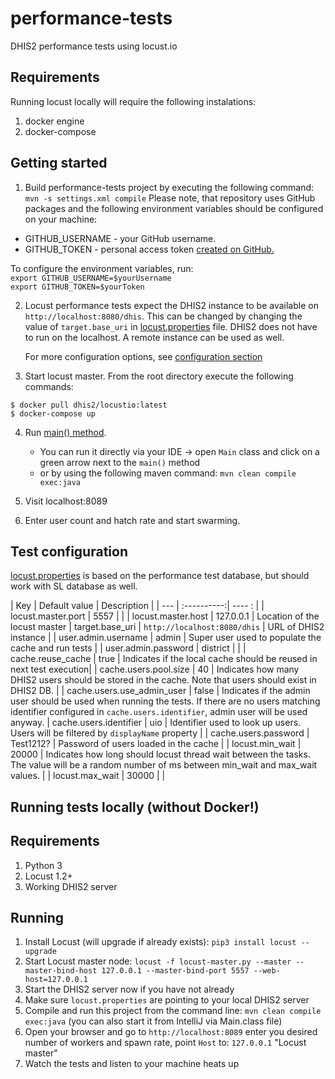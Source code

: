# performance-tests

DHIS2 performance tests using locust.io

## Requirements

Running locust locally will require the following instalations:

1. docker engine
2. docker-compose

## Getting started

1. Build performance-tests project by executing the following command: `mvn -s settings.xml compile`
   Please note, that repository uses GitHub packages and the following environment variables should be configured on
   your machine:

- GITHUB_USERNAME - your GitHub username.
- GITHUB_TOKEN - personal access
  token [created on GitHub.](https://help.github.com/en/github/authenticating-to-github/creating-a-personal-access-token-for-the-command-line)

To configure the environment variables, run:   
`export GITHUB_USERNAME=$yourUsername`  
`export GITHUB_TOKEN=$yourToken`

2. Locust performance tests expect the DHIS2 instance to be available on `http://localhost:8080/dhis`. This can be
   changed by changing the value of `target.base_uri` in [locust.properties](src/main/resources/locust.properties)
   file. DHIS2 does not have to run on the localhost. A remote instance can be used as well.

   For more configuration options, see [configuration section](#test-configuration)

3. Start locust master. From the root directory execute the following commands:

```
$ docker pull dhis2/locustio:latest
$ docker-compose up
```

4. Run [main() method](src/main/java/org/hisp/dhis/Main.java).
    - You can run it directly via your IDE -> open `Main` class and click on a green arrow next to the `main()` method
    - or by using the following maven command: `mvn clean compile exec:java`

5. Visit localhost:8089

6. Enter user count and hatch rate and start swarming.

## Test configuration

[locust.properties](src/main/resources/locust.properties) is based on the performance test database, but should work
with SL database as well.

| Key | Default value | Description |
| --- | :----------:| ---- : |
| locust.master.port | 5557 | |
| locust.master.host | 127.0.0.1 | Location of the locust master
| target.base_uri |  `http://localhost:8080/dhis` | URL of DHIS2 instance | 
| user.admin.username | admin | Super user used to populate the cache and run tests |
| user.admin.password | district | |
| cache.reuse_cache | true | Indicates if the local cache should be reused in next test execution|
| cache.users.pool.size | 40 | Indicates how many DHIS2 users should be stored in the cache. Note that users should exist in DHIS2 DB.  |
| cache.users.use_admin_user | false | Indicates if the admin user should be used when running the tests. If there are no users matching identifier configured in `cache.users.identifier`, admin user will be used anyway.
| cache.users.identifier | uio | Identifier used to look up users. Users will be filtered by `displayName` property |
| cache.users.password | Test1212? | Password of users loaded in the cache | 
| locust.min_wait | 20000 | Indicates how long should locust thread wait between the tasks. The value will be a random number of ms between min_wait and max_wait values. |
| locust.max_wait | 30000 |  | 




## Running tests locally (without Docker!)

## Requirements
1. Python 3
2. Locust 1.2+
3. Working DHIS2 server

## Running
1. Install Locust (will upgrade if already exists): `pip3 install locust --upgrade`
2. Start Locust master node: `locust -f locust-master.py --master --master-bind-host 127.0.0.1 --master-bind-port 5557 --web-host=127.0.0.1`
3. Start the DHIS2 server now if you have not already
3. Make sure `locust.properties` are pointing to your local DHIS2 server
4. Compile and run this project from the command line: `mvn clean compile exec:java` (you can also start it from IntelliJ via Main.class file)
5. Open your browser and go to `http://localhost:8089` enter you desired number of workers and spawn rate, point `Host` to: `127.0.0.1` "Locust master"
6. Watch the tests and listen to your machine heats up
